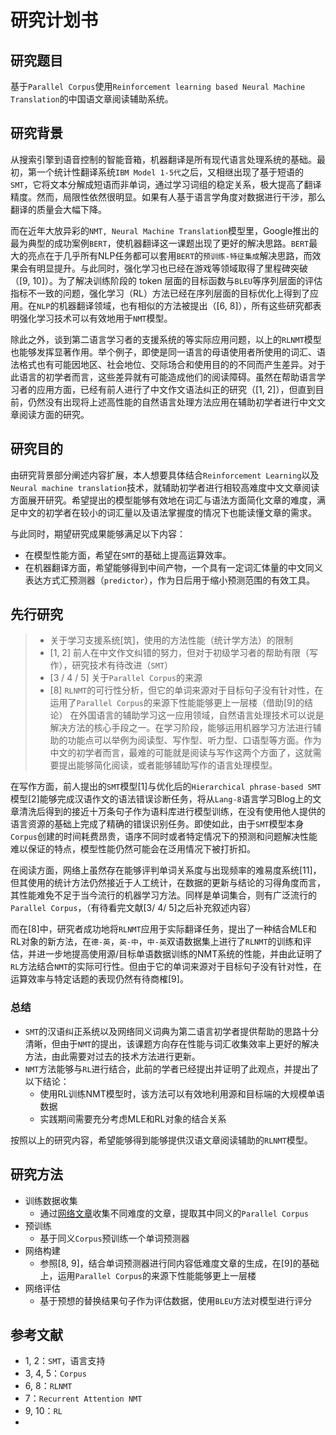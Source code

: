 # 研究计划书

## 研究题目

基于`Parallel Corpus`使用`Reinforcement learning based Neural Machine Translation`的中国语文章阅读辅助系统。

## 研究背景

从搜索引擎到语音控制的智能音箱，机器翻译是所有现代语言处理系统的基础。最初，第一个统计性翻译系统`IBM Model 1-5代`之后，又相继出现了基于短语的`SMT`，它将文本分解成短语而非单词，通过学习词组的稳定关系，极大提高了翻译精度。然而，局限性依然很明显。如果有人基于语言学角度对数据进行干涉，那么翻译的质量会大幅下降。

而在近年大放异彩的`NMT, Neural Machine Translation`模型里，Google推出的最为典型的成功案例`BERT`，使机器翻译这一课题出现了更好的解决思路。`BERT`最大的亮点在于几乎所有NLP任务都可以套用`BERT`的`预训练-特征集成`解决思路，而效果会有明显提升。与此同时，强化学习也已经在游戏等领域取得了里程碑突破（[9, 10]）。为了解决训练阶段的 token 层面的目标函数与`BLEU`等序列层面的评估指标不一致的问题，强化学习（RL）方法已经在序列层面的目标优化上得到了应用。在`NLP`的机器翻译领域，也有相似的方法被提出（[6, 8]），所有这些研究都表明强化学习技术可以有效地用于`NMT`模型。

除此之外，谈到第二语言学习者的支援系统的等实际应用问题，以上的`RLNMT`模型也能够发挥显著作用。举个例子，即使是同一语言的母语使用者所使用的词汇、语法格式也有可能因地区、社会地位、交际场合和使用目的的不同而产生差异。对于此语言的初学者而言，这些差异就有可能造成他们的阅读障碍。虽然在帮助语言学习者的应用方面，已经有前人进行了中文作文语法纠正的研究（[1, 2]），但直到目前，仍然没有出现将上述高性能的自然语言处理方法应用在辅助初学者进行中文文章阅读方面的研究。

## **研究目的**

由研究背景部分阐述内容扩展，本人想要具体结合`Reinforcement Learning`以及`Neural machine translation`技术，就辅助初学者进行相较高难度中文文章阅读方面展开研究。希望提出的模型能够有效地在词汇与语法方面简化文章的难度，满足中文的初学者在较小的词汇量以及语法掌握度的情况下也能读懂文章的需求。

与此同时，期望研究成果能够满足以下内容：

- 在模型性能方面，希望在`SMT`的基础上提高运算效率。
- 在机器翻译方面，希望能够得到中间产物，一个具有一定词汇体量的中文同义表达方式汇预测器（`predictor`），作为日后用于缩小预测范围的有效工具。

## 先行研究

> - 关于学习支援系统[筑]，使用的方法性能（统计学方法）的限制
> - [1, 2] 前人在中文作文纠错的努力，但对于初级学习者的帮助有限（写作），研究技术有待改进（`SMT`）
> - [3 / 4 / 5] 关于`Parallel Corpus`的来源
> - [8] `RLNMT`的可行性分析，但它的单词来源对于目标句子没有针对性，在运用了`Parallel Corpus`的来源下性能能够更上一层楼（借助[9]的结论）
在外国语言的辅助学习这一应用领域，自然语言处理技术可以说是解决方法的核心手段之一。在学习阶段，能够运用机器学习方法进行辅助的功能点可以举例为阅读型、写作型、听力型、口语型等方面。作为中文的初学者而言，最难的可能就是阅读与写作这两个方面了，这就需要提出能够简化阅读，或者能够辅助写作的语言处理模型。

在写作方面，前人提出的`SMT`模型[1]与优化后的`Hierarchical phrase-based SMT`模型[2]能够完成汉语作文的语法错误诊断任务，将从`Lang-8`语言学习Blog上的文章清洗后得到的接近十万条句子作为语料库进行模型训练，在没有使用他人提供的语言资源的基础上完成了精确的错误识别任务。即使如此，由于`SMT`模型本身`Corpus`创建的时间耗费昂贵，语序不同时或者特定情况下的预测和问题解决性能难以保证的特点，模型性能仍然可能会在泛用情况下被打折扣。

在阅读方面，网络上虽然存在能够评判单词关系度与出现频率的难易度系统[11]，但其使用的统计方法仍然接近于人工统计，在数据的更新与结论的习得角度而言，其性能难免不足于当今流行的机器学习方法。同样是单词集合，则有广泛流行的`Parallel Corpus`，（有待看完文献[3/ 4/ 5]之后补充叙述内容）

而在[8]中，研究者成功地将`RLNMT`应用于实际翻译任务，提出了一种结合MLE和RL对象的新方法，在`德-英`，`英-中`，`中-英`双语数据集上进行了`RLNMT`的训练和评估，并进一步地提高使用源/目标单语数据训练的NMT系统的性能，并由此证明了`RL`方法结合`NMT`的实际可行性。但由于它的单词来源对于目标句子没有针对性，在运算效率与特定话题的表现仍然有待商榷[9]。

### 总结

- `SMT`的汉语纠正系统以及网络同义词典为第二语言初学者提供帮助的思路十分清晰，但由于`NMT`的提出，该课题方向存在性能与词汇收集效率上更好的解决方法，由此需要对过去的技术方法进行更新。
- `NMT`方法能够与`RL`进行结合，此前的学者已经提出并证明了此观点，并提出了以下结论：
  - 使用RL训练NMT模型时，该方法可以有效地利用源和目标端的大规模单语数据
  - 实践期间需要充分考虑MLE和RL对象的结合关系

按照以上的研究内容，希望能够得到能够提供汉语文章阅读辅助的`RLNMT`模型。

## 研究方法

- 训练数据收集
  - 通过[网络文章](http://www.yes-chinese.com/reading/)收集不同难度的文章，提取其中同义的`Parallel Corpus`
- 预训练
  - 基于同义`Corpus`预训练一个单词预测器
- 网络构建
  - 参照[8, 9]，结合单词预测器进行同内容低难度文章的生成，在[9]的基础上，运用`Parallel Corpus`的来源下性能能够更上一层楼
- 网络评估
  - 基于预想的替换结果句子作为评估数据，使用`BLEU`方法对模型进行评分

## 参考文献

- 1, 2：`SMT`，语言支持
- 3, 4, 5：`Corpus`
- 6, 8：`RLNMT`
- 7：`Recurrent Attention NMT`
- 9, 10：`RL`
- 